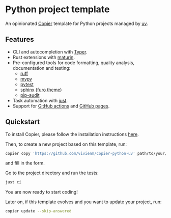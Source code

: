 # Python project template

An opinionated [Copier](https://copier.readthedocs.io/en/stable/) template for Python projects managed by [uv](https://docs.astral.sh/uv/).

## Features

* CLI and autocompletion with [Typer](https://typer.tiangolo.com/).
* Rust extensions with [maturin](https://www.maturin.rs/).
* Pre-configured tools for code formatting, quality analysis, documentation and testing:
  * [ruff](https://github.com/charliermarsh/ruff)
  * [mypy](https://mypy.readthedocs.io/)
  * [pytest](https://docs.pytest.org/en/stable/)
  * [sphinx](https://sphinx-doc.org/) ([furo theme](https://pradyunsg.me/furo/))
  * [pip-audit](https://pypi.org/project/pip-audit/)
* Task automation with [just](https://github.com/casey/just).
* Support for [GitHub actions](https://github.com/features/actions) and [GitHub pages](https://pages.github.com/).

## Quickstart

To install Copier, please follow the installation instructions [here](https://copier.readthedocs.io/en/stable/#installation).

Then, to create a new project based on this template, run:

```bash
copier copy 'https://github.com/vivienm/copier-python-uv' path/to/your/project
```

and fill in the form.

Go to the project directory and run the tests:

```bash
just ci
```

You are now ready to start coding!

Later on, if this template evolves and you want to update your project, run:

```bash
copier update --skip-answered
```
